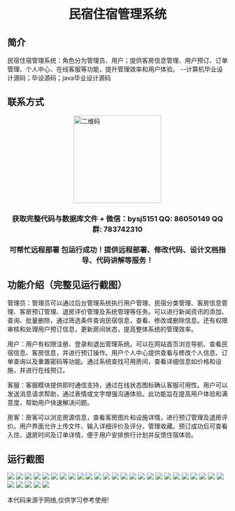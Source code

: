 <p><h1 align="center">民宿住宿管理系统</h1></p>

## 简介
民宿住宿管理系统：角色分为管理员、用户；提供客房信息管理、用户预订、订单管理、个人中心、在线客服等功能，提升管理效率和用户体验。    --计算机毕业设计源码；毕设源码；java毕业设计源码


## 联系方式
<img src="https://bs-1329754181.cos.ap-shanghai.myqcloud.com/wx.jpg" alt="二维码" style="display: block; margin: 0 auto;" width="200px">
<p><h3 align="center">获取完整代码与数据库文件 + 微信：bysj5151 QQ: 86050149 QQ群: 783742310</h3></p>
<p><h3 align="center">可帮忙远程部署 包运行成功！提供远程部署、修改代码、设计文档指导、代码讲解等服务！</h3></p>

## 功能介绍（完整见运行截图）
管理员：管理员可以通过后台管理系统执行用户管理、民宿分类管理、客房信息管理、客房预订管理、退房评价管理及系统管理等任务。可以进行新闻资讯的添加、查询、批量删除，通过筛选条件查询民宿信息，查看、修改或删除信息。还有权限审核和处理用户预订信息，更新房间状态，提高整体系统的管理效率。

用户：用户有权限注册、登录和退出管理系统。可以在网站首页浏览导航、查看民宿信息、客房信息，并进行预订操作。用户个人中心提供查看与修改个人信息、订单查询以及重置密码等功能。通过系统查找可用房间，查看详细信息如价格和设施，并进行在线预订。

客服：客服模块提供即时通信支持，通过在线状态图标确认客服可用性。用户可以发送消息请求帮助，通过表情或文字增强沟通体验。此功能旨在提高用户体验和满意度，帮助用户快速解决问题。

房客：房客可以浏览房源信息，查看客房图片和设施详情，进行预订管理及退房评价。用户界面允许上传文件、输入详细评价及评分，管理收藏。预订成功后可查看入住、退房时间及订单详情，便于用户安排旅行计划并反馈住宿体验。


## 运行截图
![](https://bs-1329754181.cos.ap-shanghai.myqcloud.com/ssm/MinSuZhuSuGuanLiXiTong/img/001.jpg)
![](https://bs-1329754181.cos.ap-shanghai.myqcloud.com/ssm/MinSuZhuSuGuanLiXiTong/img/002.jpg)
![](https://bs-1329754181.cos.ap-shanghai.myqcloud.com/ssm/MinSuZhuSuGuanLiXiTong/img/003.jpg)
![](https://bs-1329754181.cos.ap-shanghai.myqcloud.com/ssm/MinSuZhuSuGuanLiXiTong/img/004.jpg)
![](https://bs-1329754181.cos.ap-shanghai.myqcloud.com/ssm/MinSuZhuSuGuanLiXiTong/img/005.jpg)
![](https://bs-1329754181.cos.ap-shanghai.myqcloud.com/ssm/MinSuZhuSuGuanLiXiTong/img/006.jpg)
![](https://bs-1329754181.cos.ap-shanghai.myqcloud.com/ssm/MinSuZhuSuGuanLiXiTong/img/007.jpg)
![](https://bs-1329754181.cos.ap-shanghai.myqcloud.com/ssm/MinSuZhuSuGuanLiXiTong/img/008.jpg)
![](https://bs-1329754181.cos.ap-shanghai.myqcloud.com/ssm/MinSuZhuSuGuanLiXiTong/img/009.jpg)
![](https://bs-1329754181.cos.ap-shanghai.myqcloud.com/ssm/MinSuZhuSuGuanLiXiTong/img/010.jpg)
![](https://bs-1329754181.cos.ap-shanghai.myqcloud.com/ssm/MinSuZhuSuGuanLiXiTong/img/011.jpg)
![](https://bs-1329754181.cos.ap-shanghai.myqcloud.com/ssm/MinSuZhuSuGuanLiXiTong/img/012.jpg)
![](https://bs-1329754181.cos.ap-shanghai.myqcloud.com/ssm/MinSuZhuSuGuanLiXiTong/img/013.jpg)
![](https://bs-1329754181.cos.ap-shanghai.myqcloud.com/ssm/MinSuZhuSuGuanLiXiTong/img/014.jpg)
![](https://bs-1329754181.cos.ap-shanghai.myqcloud.com/ssm/MinSuZhuSuGuanLiXiTong/img/015.jpg)
![](https://bs-1329754181.cos.ap-shanghai.myqcloud.com/ssm/MinSuZhuSuGuanLiXiTong/img/016.jpg)
![](https://bs-1329754181.cos.ap-shanghai.myqcloud.com/ssm/MinSuZhuSuGuanLiXiTong/img/017.jpg)
![](https://bs-1329754181.cos.ap-shanghai.myqcloud.com/ssm/MinSuZhuSuGuanLiXiTong/img/018.jpg)
![](https://bs-1329754181.cos.ap-shanghai.myqcloud.com/ssm/MinSuZhuSuGuanLiXiTong/img/019.jpg)
![](https://bs-1329754181.cos.ap-shanghai.myqcloud.com/ssm/MinSuZhuSuGuanLiXiTong/img/020.jpg)
![](https://bs-1329754181.cos.ap-shanghai.myqcloud.com/ssm/MinSuZhuSuGuanLiXiTong/img/021.jpg)
![](https://bs-1329754181.cos.ap-shanghai.myqcloud.com/ssm/MinSuZhuSuGuanLiXiTong/img/022.jpg)
![](https://bs-1329754181.cos.ap-shanghai.myqcloud.com/ssm/MinSuZhuSuGuanLiXiTong/img/023.jpg)
![](https://bs-1329754181.cos.ap-shanghai.myqcloud.com/ssm/MinSuZhuSuGuanLiXiTong/img/024.jpg)
![](https://bs-1329754181.cos.ap-shanghai.myqcloud.com/ssm/MinSuZhuSuGuanLiXiTong/img/025.jpg)
![](https://bs-1329754181.cos.ap-shanghai.myqcloud.com/ssm/MinSuZhuSuGuanLiXiTong/img/026.jpg)
![](https://bs-1329754181.cos.ap-shanghai.myqcloud.com/ssm/MinSuZhuSuGuanLiXiTong/img/027.jpg)
![](https://bs-1329754181.cos.ap-shanghai.myqcloud.com/ssm/MinSuZhuSuGuanLiXiTong/img/028.jpg)
![](https://bs-1329754181.cos.ap-shanghai.myqcloud.com/ssm/MinSuZhuSuGuanLiXiTong/img/029.jpg)
![](https://bs-1329754181.cos.ap-shanghai.myqcloud.com/ssm/MinSuZhuSuGuanLiXiTong/img/030.jpg)

<p>本代码来源于网络,仅供学习参考使用!</p>
